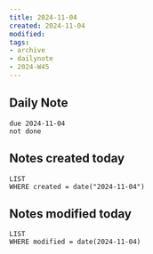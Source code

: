 ```yaml
---
title: 2024-11-04
created: 2024-11-04
modified: 
tags: 
- archive
- dailynote
- 2024-W45
---
```

## Daily Note
```tasks
due 2024-11-04
not done
```
## Notes created today
```dataview
LIST
WHERE created = date("2024-11-04")
```
## Notes modified today
```dataview
LIST
WHERE modified = date(2024-11-04)
```
